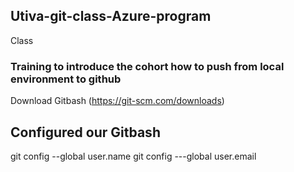 ## Utiva-git-class-Azure-program
Class
### Training to introduce the cohort how to push from local environment to github
Download Gitbash (https://git-scm.com/downloads)
## Configured our Gitbash
git config --global user.name
git config ---global user.email

